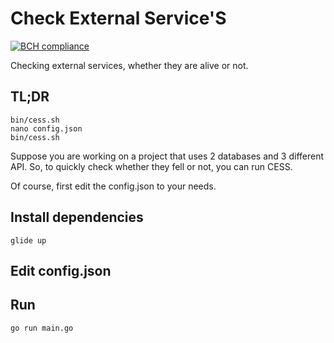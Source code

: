 # Check External Service'S

[![BCH compliance](https://bettercodehub.com/edge/badge/o-shabashov/cess?branch=master)](https://bettercodehub.com/)

Checking external services, whether they are alive or not.

## TL;DR
```shell
bin/cess.sh
nano config.json
bin/cess.sh
```

Suppose you are working on a project that uses 2 databases and 3 different API. So, to quickly check whether they fell or not, you can run CESS.

Of course, first edit the config.json to your needs.

## Install dependencies

```shell
glide up
```

## Edit config.json

## Run

```shell
go run main.go
```
